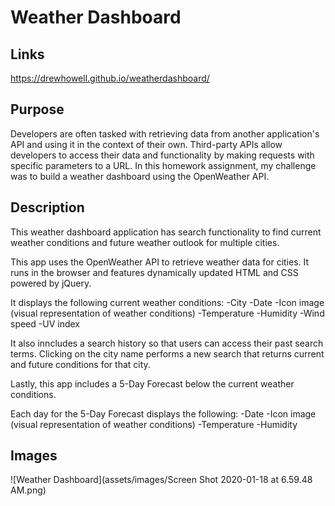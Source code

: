 # Weather Dashboard

## Links

https://drewhowell.github.io/weatherdashboard/

## Purpose
Developers are often tasked with retrieving data from another application's API and using it in the context of their own. Third-party APIs allow developers to access their data and functionality by making requests with specific parameters to a URL. In this homework assignment, my challenge was to build a weather dashboard using the OpenWeather API.

## Description
This weather dashboard application has search functionality to find current weather conditions and future weather outlook for multiple cities.

This app uses the OpenWeather API to retrieve weather data for cities. It runs in the browser and features dynamically updated HTML and CSS powered by jQuery.

It displays the following current weather conditions:
-City
-Date
-Icon image (visual representation of weather conditions)
-Temperature
-Humidity
-Wind speed
-UV index


It also inncludes a search history so that users can access their past search terms. Clicking on the city name performs a new search that returns current and future conditions for that city.

Lastly, this app includes a 5-Day Forecast below the current weather conditions.

Each day for the 5-Day Forecast displays the following:
-Date
-Icon image (visual representation of weather conditions)
-Temperature
-Humidity

## Images

![Weather Dashboard](assets/images/Screen Shot 2020-01-18 at 6.59.48 AM.png)

